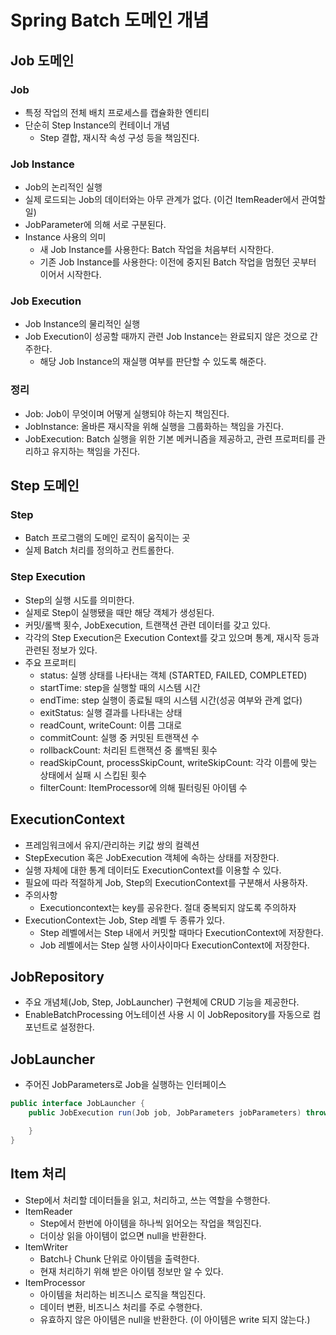 # Spring Batch 도메인 개념
## Job 도메인
### Job
- 특정 작업의 전체 배치 프로세스를 캡슐화한 엔티티
- 단순히 Step Instance의 컨테이너 개념
    - Step 결합, 재시작 속성 구성 등을 책임진다.

### Job Instance
- Job의 논리적인 실행
- 실제 로드되는 Job의 데이터와는 아무 관계가 없다. (이건 ItemReader에서 관여할 일)
- JobParameter에 의해 서로 구분된다.
- Instance 사용의 의미
    - 새 Job Instance를 사용한다: Batch 작업을 처음부터 시작한다.
    - 기존 Job Instance를 사용한다: 이전에 중지된 Batch 작업을 멈췄던 곳부터 이어서 시작한다.

### Job Execution
- Job Instance의 물리적인 실행
- Job Execution이 성공할 때까지 관련 Job Instance는 완료되지 않은 것으로 간주한다.
    - 해당 Job Instance의 재실행 여부를 판단할 수 있도록 해준다.

### 정리
- Job: Job이 무엇이며 어떻게 실행되야 하는지 책임진다.
- JobInstance: 올바른 재시작을 위해 실행을 그룹화하는 책임을 가진다.
- JobExecution: Batch 실행을 위한 기본 메커니즘을 제공하고, 관련 프로퍼티를 관리하고 유지하는 책임을 가진다.

## Step 도메인
### Step
- Batch 프로그램의 도메인 로직이 움직이는 곳
- 실제 Batch 처리를 정의하고 컨트롤한다.

### Step Execution
- Step의 실행 시도를 의미한다.
- 실제로 Step이 실행됐을 때만 해당 객체가 생성된다.
- 커밋/롤백 횟수, JobExecution, 트랜잭션 관련 데이터를 갖고 있다.
- 각각의 Step Execution은 Execution Context를 갖고 있으며 통계, 재시작 등과 관련된 정보가 있다.
- 주요 프로퍼티
    - status: 실행 상태를 나타내는 객체 (STARTED, FAILED, COMPLETED)
    - startTime: step을 실행할 때의 시스템 시간
    - endTime: step 실행이 종료될 때의 시스템 시간(성공 여부와 관계 없다)
    - exitStatus: 실행 결과를 나타내는 상태
    - readCount, writeCount: 이름 그대로
    - commitCount: 실행 중 커밋된 트랜잭션 수
    - rollbackCount: 처리된 트랜잭션 중 롤백된 횟수
    - readSkipCount, processSkipCount, writeSkipCount: 각각 이름에 맞는 상태에서 실패 시 스킵된 횟수
    - filterCount: ItemProcessor에 의해 필터링된 아이템 수

## ExecutionContext
- 프레임워크에서 유지/관리하는 키값 쌍의 컬렉션
- StepExecution 혹은 JobExecution 객체에 속하는 상태를 저장한다.
- 실행 자체에 대한 통계 데이터도 ExecutionContext를 이용할 수 있다.
- 필요에 따라 적절하게 Job, Step의 ExecutionContext를 구분해서 사용하자.
- 주의사항
    - Executioncontext는 key를 공유한다. 절대 중복되지 않도록 주의하자
- ExecutionContext는 Job, Step 레벨 두 종류가 있다.
    - Step 레벨에서는 Step 내에서 커밋할 때마다 ExecutionContext에 저장한다.
    - Job 레벨에서는 Step 실행 사이사이마다 ExecutionContext에 저장한다.

## JobRepository
- 주요 개념체(Job, Step, JobLauncher) 구현체에 CRUD 기능을 제공한다.
- EnableBatchProcessing 어노테이션 사용 시 이 JobRepository를 자동으로 컴포넌트로 설정한다.

## JobLauncher
- 주어진 JobParameters로 Job을 실행하는 인터페이스
```java
public interface JobLauncher {
    public JobExecution run(Job job, JobParameters jobParameters) throws ${Job 관련 Exceptions} {

    }
}
```

## Item 처리
- Step에서 처리할 데이터들을 읽고, 처리하고, 쓰는 역할을 수행한다.
- ItemReader
    - Step에서 한번에 아이템을 하나씩 읽어오는 작업을 책임진다.
    - 더이상 읽을 아이템이 없으면 null을 반환한다.
- ItemWriter
    - Batch나 Chunk 단위로 아이템을 출력한다.
    - 현재 처리하기 위해 받은 아이템 정보만 알 수 있다.
- ItemProcessor
    - 아이템을 처리하는 비즈니스 로직을 책임진다.
    - 데이터 변환, 비즈니스 처리를 주로 수행한다.
    - 유효하지 않은 아이템은 null을 반환한다. (이 아이템은 write 되지 않는다.)
